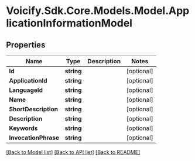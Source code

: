 # Voicify.Sdk.Core.Models.Model.ApplicationInformationModel
## Properties

Name | Type | Description | Notes
------------ | ------------- | ------------- | -------------
**Id** | **string** |  | [optional] 
**ApplicationId** | **string** |  | [optional] 
**LanguageId** | **string** |  | [optional] 
**Name** | **string** |  | [optional] 
**ShortDescription** | **string** |  | [optional] 
**Description** | **string** |  | [optional] 
**Keywords** | **string** |  | [optional] 
**InvocationPhrase** | **string** |  | [optional] 

[[Back to Model list]](../README.md#documentation-for-models) [[Back to API list]](../README.md#documentation-for-api-endpoints) [[Back to README]](../README.md)

